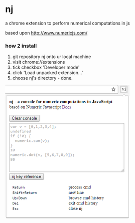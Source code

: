 # nj

a chrome extension to perform numerical computations in js

based upon http://www.numericjs.com/

### how 2 install

1. git repository nj onto ur local machine
2. visit chrome://extensions
3. tick checkbox 'Developer mode'
4. click 'Load unpacked extension...'
5. choose nj's directory - done.

![screenshot of nj](https://github.com/chiefBiiko/nj/blob/master/img/nj_screenshot.png)